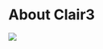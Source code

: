 # About Clair3


[![](https://mermaid.ink/img/pako:eNp1kF9rgzAUxb9KuE8dWDHV-ieFQdV2L93LCnvYsodMUxU0ihpoJ_3ui9EVyrY8hNx7zvlxyABJnXIgkLWsydHhZUMFUmf7TsEMt88UPtBy-YjCBYWkZEVrU3iYPdMda32n_K_RHiVMpEXKet6p5OzboaU5IuYxxjqxV4l9IViJVG4yT3qo5WhzN-Gb3MnPqSuFY88bhCnctGhsnU08nYsXTwfBz7L76cxF-h9opUEag39x8B8gMKDibcWKVP3fMK4p9DmvOAWinik_MVn2FKi4KiuTfX28iARI30pugGzGb4oLpkpUQE6s7NS2YeKtru9mIAOcgdi-ZTp-4Hmui7G98rEBFyDYMte-Gzi-HTiet7aDqwFfGmCZge-42HU9bHsqZa0NaGuZ5TP7-g3-RI3v?type=png)](https://mermaid.live/edit#pako:eNp1kF9rgzAUxb9KuE8dWDHV-ieFQdV2L93LCnvYsodMUxU0ihpoJ_3ui9EVyrY8hNx7zvlxyABJnXIgkLWsydHhZUMFUmf7TsEMt88UPtBy-YjCBYWkZEVrU3iYPdMda32n_K_RHiVMpEXKet6p5OzboaU5IuYxxjqxV4l9IViJVG4yT3qo5WhzN-Gb3MnPqSuFY88bhCnctGhsnU08nYsXTwfBz7L76cxF-h9opUEag39x8B8gMKDibcWKVP3fMK4p9DmvOAWinik_MVn2FKi4KiuTfX28iARI30pugGzGb4oLpkpUQE6s7NS2YeKtru9mIAOcgdi-ZTp-4Hmui7G98rEBFyDYMte-Gzi-HTiet7aDqwFfGmCZge-42HU9bHsqZa0NaGuZ5TP7-g3-RI3v)
